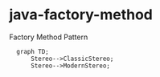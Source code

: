 # java-factory-method
Factory Method Pattern

```mermaid
  graph TD;
      Stereo-->ClassicStereo;
      Stereo-->ModernStereo;
```
